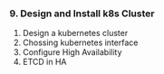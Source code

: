 ### 9. Design and Install k8s Cluster
1. Design a kubernetes cluster
2. Chossing kubernetes interface
3. Configure High Availability
4. ETCD in HA